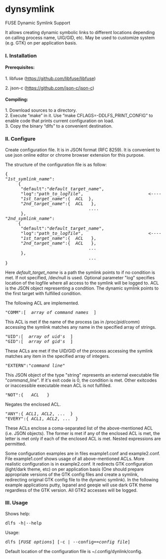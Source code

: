 # dynsymlink
FUSE Dynamic Symlink Support

It allows creating dynamic symbolic links to different locations
depending on calling process name, UIG/GID, etc. May be used to
customize system (e.g. GTK) on per application basis.

<h3><p>I. Installation</h3>
<h4>Prerequisites:</h4>
1. libfuse (<a href="https://github.com/libfuse/libfuse">https://github.com/libfuse/libfuse</a>)<p>
2. json-c (<a href="https://github.com/json-c/json-c">https://github.com/json-c/json-c</a>)<p>

<h4>Compiling:</h4>
1. Download sources to a directory.<br>
2. Execute “make” in it. Use “make CFLAGS=-DDLFS_PRINT_CONFIG” to enable code that prints
current configuration on load.<br>
3. Copy the binary “dlfs” to a convenient destination.

<h3>II. Configure</h3>
Create configuration file. It is in JSON format (RFC 8259). It is convenient
to use json online editor or chrome browser extension for this purpose.<p>

The structure of the configuration file is as follow:<p>
<pre>
{
"<i>1st_symlink_name</i>":
     {
      "default":"<i>default_target_name</i>",
      "log":"<i>path_to_logfile</i>",                         &lt;---- OPTIONAL PARAMETER!
      "<i>1st_target_name</i>":{  <i>ACL</i>  },
      "<i>2nd_target_name</i>":{  <i>ACL</i>   },
                                ....
      },                          
"<i>2nd_symlink_name</i>":
     {
      "default":"<i>default_target_name</i>",
      "log":"<i>path_to_logfile</i>",                         &lt;---- OPTIONAL PARAMETER!
      "<i>1st_target_name</i>":{  <i>ACL</i>   },
      "<i>2nd_target_name</i>":{  <i>ACL</i>   },
                                ...
      },                          
                                ...
}
</pre>
<p>Here  <i>default_target_name</i> is a path the symlink points to if no condition is met.
If not specified, /dev/null is used.
Optional parameter "log" specifies location of the logfile where all access to the symlink 
will be logged to. ACL is the JSON object representing a condition. 
The dynamic symlink points to the first target with fulfilled condition. <p>

The following ACL are implemented.
<pre>"COMM":[  <i>array of command names</i>  ]</pre>
This ACL is met if the name of the process (as in /proc/<i>pid</i>/comm) accessing the symlink matches
any name in the specified array of strings.
<pre>"UID":[  <i>array of uid's</i>  ]
"GID":[  <i>array of gid's</i>  ]</pre>
These ACLs are met if the UID/GID of the process accessing the symlink matches
any item in the specified array of integers.
<pre>"EXTERN":"<i>command_line</i>"</pre>
This JSON object of the type "string" represents an external executable file "<i>command_line</i>".
If it's exit code is 0, the condition is met. Other exitcodes or inaccessible executable mean ACL is not fulfilled.
<pre>"NOT":{   <i>ACL</i>   }</pre>
Negates the enclosed ACL.
<pre>"ANY":{ <i>ACL1</i>, <i>ACL2</i>, ...  } 
"EVERY":{ <i>ACL1</i>, <i>ACL2</i>, ...  }</pre>
These ACLs enclose a coma-separated list of the above-mentioned ACL (i.e. JSON objects). 
The former is met if any of the enclosed ACL is met, the letter is met only if each of the enclosed ACL is met.
Nested expressions are permitted.
<p>Some configuration examples are in files example1.conf and example2.conf. 
File example1.conf shows usage of all above-mentioned ACLs. More realistic configuration is in example2.conf. 
It redirects GTK configuration (light/dark theme, etc) on per application basis 
(One should prepare appropriate versions of the GTK config files and create a symlink, redirecting original 
GTK config file to the dynamic symlink). In the following example applications putty, lxpanel and geeqie 
will use dark GTK theme regardless of the GTK version. All GTK2 accesses will be logged.

<h3>III. Usage</h3>
Shows help:
<pre>dlfs -h|--help</pre> 
Usage:
<pre>dlfs [<i>FUSE_options</i>] [-c | --config==<i>config_file</i>] <mount_point></pre> 
Default location of the configuration file is ~/.config/dynlink/config.
